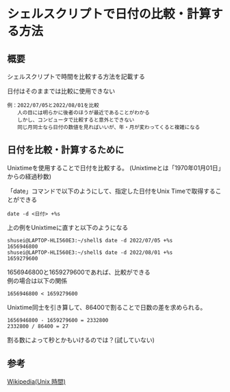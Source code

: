 # シェルスクリプトで日付の比較・計算する方法

## 概要

シェルスクリプトで時間を比較する方法を記載する

日付はそのままでは比較に使用できない  
```
例：2022/07/05と2022/08/01を比較  
　　人の目には明らかに後者のほうが最近であることがわかる  
　　しかし、コンピュータで比較すると意外とできない  
　　同じ月同士なら日付の数値を見ればいいが、年・月が変わってくると複雑になる
```

## 日付を比較・計算するために

Unixtimeを使用することで日付を比較する。
(Unixtimeとは「1970年01月01日」からの経過秒数)

「date」コマンドで以下のようにして、指定した日付をUnix Timeで取得することができる  
```
date -d <日付> +%s
```

上の例をUnixtimeに直すと以下のようになる
```
shusei@LAPTOP-HLI560E3:~/shell$ date -d 2022/07/05 +%s
1656946800
shusei@LAPTOP-HLI560E3:~/shell$ date -d 2022/08/01 +%s
1659279600
```
1656946800と1659279600であれば、比較ができる  
例の場合は以下の関係
```
1656946800 < 1659279600  
```

Unixtime同士を引き算して、86400で割ることで日数の差を求められる。
```
1656946800 - 1659279600 = 2332800
2332800 / 86400 = 27
```
割る数によって秒とかもいけるのでは？(試していない)

## 参考

[Wikipedia(Unix 時間)](https://ja.wikipedia.org/wiki/UNIX%E6%99%82%E9%96%93)